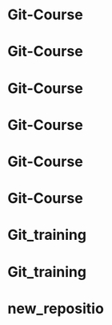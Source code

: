# Git-Course
# Git-Course
# Git-Course
# Git-Course
# Git-Course
# Git-Course
# Git_training
# Git_training
# new_repositio
